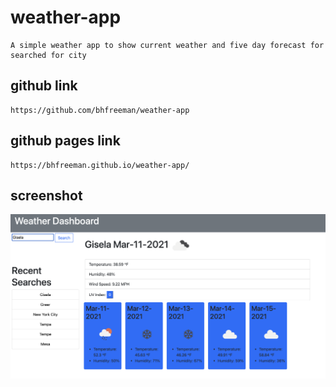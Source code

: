 # weather-app


```
A simple weather app to show current weather and five day forecast for searched for city
```

## github link
```
https://github.com/bhfreeman/weather-app
```

## github pages link
```
https://bhfreeman.github.io/weather-app/
```

## screenshot
![screenshot](./assets/images/screen-shot.png)
